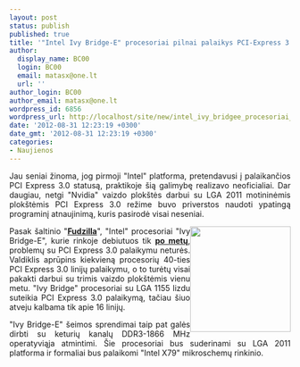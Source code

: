 ```yaml
---
layout: post
status: publish
published: true
title: '"Intel Ivy Bridge-E" procesoriai pilnai palaikys PCI-Express 3.0 protokolą'
author:
  display_name: BC00
  login: BC00
  email: matasx@one.lt
  url: ''
author_login: BC00
author_email: matasx@one.lt
wordpress_id: 6856
wordpress_url: http://localhost/site/new/intel_ivy_bridgee_procesoriai_pilnai_palaikys_pciexpress_30_protokola/
date: '2012-08-31 12:23:19 +0300'
date_gmt: '2012-08-31 12:23:19 +0300'
categories:
- Naujienos
---
```

<p style="text-align: justify;">
	Jau seniai žinoma, jog pirmoji &quot;Intel&quot; platforma, pretendavusi į palaikančios PCI Express 3.0 statusą, praktikoje &scaron;ią galimybę realizavo neoficialiai. Dar daugiau, netgi &quot;Nvidia&quot; vaizdo plok&scaron;tės darbui su LGA 2011 motininėmis plok&scaron;tėmis PCI Express 3.0 režime buvo priverstos naudoti ypatingą programinį atnaujinimą, kuris pasirodė visai neseniai.</p>
<p style="text-align: justify;">
	<img alt="" src="http://technews.lt/userfiles/ivy bridge e.jpg" style="width: 180px; float: right; height: 189px;" />Pasak &scaron;altinio &quot;<a href="http://www.fudzilla.com/home/item/28539-ivy-bridge-e-supports-pcie-gen-3"><strong>Fudzilla</strong></a>&quot;, &quot;Intel&quot; procesoriai &quot;Ivy Bridge-E&quot;, kurie rinkoje debiutuos tik <a href="http://www.technews.lt/tekstas/intel_ivy_bridgee_atkeliaus_po_metu.html;;"><strong>po metų</strong></a>, problemų su PCI Express 3.0 palaikymu neturės. Valdiklis aprūpins kiekvieną procesorių 40-ties PCI Express 3.0 linijų palaikymu, o to turėtų visai pakakti darbui su trimis vaizdo plok&scaron;tėmis vienu metu. &quot;Ivy Bridge&quot; procesoriai su LGA 1155 lizdu suteikia PCI Express 3.0 palaikymą, tačiau &scaron;iuo atveju kalbama tik apie 16 linijų.</p>
<p style="text-align: justify;">
	&quot;Ivy Bridge-E&quot; &scaron;eimos sprendimai taip pat galės dirbti su keturių kanalų DDR3-1866 MHz operatyviąja atmintimi. &Scaron;ie procesoriai bus suderinami su LGA 2011 platforma ir formaliai bus palaikomi &quot;Intel X79&quot; mikroschemų rinkinio.</p>
